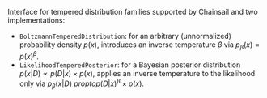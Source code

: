 Interface for tempered distribution families supported by Chainsail and two implementations:
- `BoltzmannTemperedDistribution`: for an arbitrary (unnormalized) probability density $p(x)$, introduces an inverse temperature $\beta$ via $p_{\beta}(x) = p(x)^{\beta}$.
- `LikelihoodTemperedPosterior`: for a Bayesian posterior distribution $p(x|D) \propto p(D|x) \times p(x)$, applies an inverse temperature to the likelihood only via $p_{\beta}(x|D) \ propto p(D|x)^{\beta} \times p(x)$.
